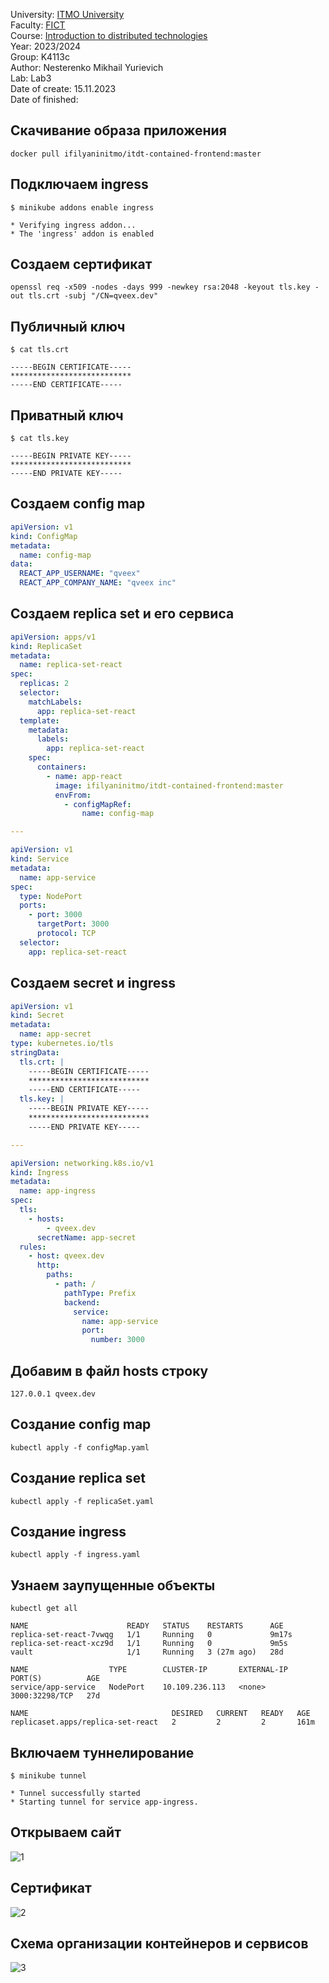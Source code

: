 University: [ITMO University](https://itmo.ru/ru/) \
Faculty: [FICT](https://fict.itmo.ru) \
Course: [Introduction to distributed technologies](https://github.com/itmo-ict-faculty/introduction-to-distributed-technologies) \
Year: 2023/2024 \
Group: K4113с \
Author: Nesterenko Mikhail Yurievich \
Lab: Lab3 \
Date of create: 15.11.2023 \
Date of finished: <none>

## Скачивание образа приложения
    docker pull ifilyaninitmo/itdt-contained-frontend:master

## Подключаем ingress
    $ minikube addons enable ingress
```
* Verifying ingress addon...
* The 'ingress' addon is enabled
```

## Создаем сертификат
    openssl req -x509 -nodes -days 999 -newkey rsa:2048 -keyout tls.key -out tls.crt -subj "/CN=qveex.dev"

## Публичный ключ
    $ cat tls.crt
```
-----BEGIN CERTIFICATE-----
***************************
-----END CERTIFICATE-----
```

## Приватный ключ
    $ cat tls.key
```
-----BEGIN PRIVATE KEY-----
***************************
-----END PRIVATE KEY-----
```

## Создаем config map
``` yaml
apiVersion: v1
kind: ConfigMap
metadata:
  name: config-map
data:
  REACT_APP_USERNAME: "qveex"
  REACT_APP_COMPANY_NAME: "qveex inc"
```

## Создаем replica set и его сервиса
``` yaml
apiVersion: apps/v1
kind: ReplicaSet
metadata:
  name: replica-set-react
spec:
  replicas: 2
  selector:
    matchLabels:
      app: replica-set-react
  template:
    metadata:
      labels:
        app: replica-set-react
    spec:
      containers:
        - name: app-react
          image: ifilyaninitmo/itdt-contained-frontend:master
          envFrom:
            - configMapRef:
                name: config-map

---

apiVersion: v1
kind: Service
metadata:
  name: app-service
spec:
  type: NodePort
  ports:
    - port: 3000
      targetPort: 3000
      protocol: TCP
  selector:
    app: replica-set-react
```

## Создаем secret и ingress
``` yaml
apiVersion: v1
kind: Secret
metadata:
  name: app-secret
type: kubernetes.io/tls
stringData:
  tls.crt: |
    -----BEGIN CERTIFICATE-----
    ***************************
    -----END CERTIFICATE-----
  tls.key: |
    -----BEGIN PRIVATE KEY-----
    ***************************
    -----END PRIVATE KEY-----

---

apiVersion: networking.k8s.io/v1
kind: Ingress
metadata:
  name: app-ingress
spec:
  tls:
    - hosts:
        - qveex.dev
      secretName: app-secret
  rules:
    - host: qveex.dev
      http:
        paths:
          - path: /
            pathType: Prefix
            backend:
              service:
                name: app-service
                port:
                  number: 3000
```

## Добавим в файл hosts строку
    127.0.0.1 qveex.dev

## Создание config map
    kubectl apply -f configMap.yaml

## Создание replica set
    kubectl apply -f replicaSet.yaml

## Создание ingress
    kubectl apply -f ingress.yaml

## Узнаем заупущенные объекты

    kubectl get all
```
NAME                      READY   STATUS    RESTARTS      AGE
replica-set-react-7vwqg   1/1     Running   0             9m17s
replica-set-react-xcz9d   1/1     Running   0             9m5s
vault                     1/1     Running   3 (27m ago)   28d

NAME                  TYPE        CLUSTER-IP       EXTERNAL-IP   PORT(S)          AGE
service/app-service   NodePort    10.109.236.113   <none>        3000:32298/TCP   27d

NAME                                DESIRED   CURRENT   READY   AGE
replicaset.apps/replica-set-react   2         2         2       161m
```

## Включаем туннелирование
    $ minikube tunnel
```
* Tunnel successfully started
* Starting tunnel for service app-ingress.
```

## Открываем сайт
![1](front.png)

## Сертификат
![2](crt.png)

## Схема организации контейнеров и сервисов
![3](lab3.png)